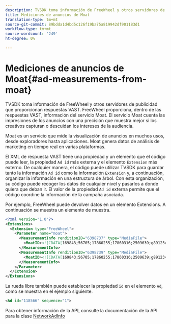 ```yaml
---
description: TVSDK toma información de FreeWheel y otros servidores de publicidad que proporcionan respuestas VAST. FreeWheel proporciona, dentro de las respuestas VAST, información del servicio Moat. El servicio Moat cuenta las impresiones de los anuncios con una precisión que muestra mejor si los creativos capturan o descuidan los intereses de la audiencia.
title: Mediciones de anuncios de Moat
translation-type: tm+mt
source-git-commit: 89bdda1d4bd5c126f19ba75a819942df901183d1
workflow-type: tm+mt
source-wordcount: '249'
ht-degree: 0%

---
```



# Mediciones de anuncios de Moat{#ad-measurements-from-moat}

TVSDK toma información de FreeWheel y otros servidores de publicidad que proporcionan respuestas VAST. FreeWheel proporciona, dentro de las respuestas VAST, información del servicio Moat. El servicio Moat cuenta las impresiones de los anuncios con una precisión que muestra mejor si los creativos capturan o descuidan los intereses de la audiencia.

Moat es un servicio que mide la visualización de anuncios en muchos usos, desde exploradores hasta aplicaciones. Moat genera datos de análisis de marketing en tiempo real en varias plataformas.

El XML de respuesta VAST tiene una propiedad y un elemento que el código puede leer, la propiedad `Ad id` más externa y el elemento `Extension` más externo. De cualquier manera, el código puede utilizar TVSDK para guardar tanto la información `Ad id` como la información `Extension` y, a continuación, organizar la información en una estructura de árbol. Con esta organización, su código puede recoger los datos de cualquier nivel y pasarlos a donde quiera que deban ir. El valor de la propiedad `Ad id` externa permite que el código coordine la información de la campaña asociada.

Por ejemplo, FreeWheel puede devolver datos en un elemento Extensions. A continuación se muestra un elemento de muestra.

```xml
<?xml version="1.0"?> 
<Extensions> 
  <Extension type="FreeWheel"> 
    <Parameter name="moat"> 
      <MeasurementInfo renditionID="6398737" type="MediaFile"> 
        <MoatID><![CDATA[169843;56705;17860255;17860316;2509639;g8912342;103311138;g436558;530633]]></MoatID> 
      </MeasurementInfo> 
      <MeasurementInfo renditionID="6398739" type="MediaFile"> 
        <MoatID><![CDATA[169843;56705;17860255;17860316;2509639;g8912342;103311138;g436558;530633]]></MoatID> 
      </MeasurementInfo> 
    </Parameter> 
  </Extension> 
</Extensions> 
```

La rueda libre también puede establecer la propiedad `id` en el elemento `Ad`, como se muestra en el ejemplo siguiente.

```xml
<Ad id="118566" sequence="1">
```

Para obtener información de la API, consulte la documentación de la API para la clase [NetworkAdInfo](https://help.adobe.com/en_US/primetime/api/psdk/javadoc_2.7/)
